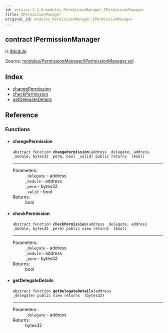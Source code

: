 ```yaml
---
id: version-1.2.0-modules_PermissionManager_IPermissionManager
title: IPermissionManager
original_id: modules_PermissionManager_IPermissionManager
---
```


<div class="contract-doc"><div class="contract"><h2 class="contract-header"><span class="contract-kind">contract</span> IPermissionManager</h2><p class="base-contracts"><span>is</span> <a href="interfaces_IModule.html">IModule</a></p><div class="source">Source: <a href="git+https://github.com/PolymathNetwork/polymath-core/blob/v1.1.0/contracts/modules/PermissionManager/IPermissionManager.sol" target="_blank">modules/PermissionManager/IPermissionManager.sol</a></div></div><div class="index"><h2>Index</h2><ul><li><a href="modules_PermissionManager_IPermissionManager.html#changePermission">changePermission</a></li><li><a href="modules_PermissionManager_IPermissionManager.html#checkPermission">checkPermission</a></li><li><a href="modules_PermissionManager_IPermissionManager.html#getDelegateDetails">getDelegateDetails</a></li></ul></div><div class="reference"><h2>Reference</h2><div class="functions"><h3>Functions</h3><ul><li><div class="item function"><span id="changePermission" class="anchor-marker"></span><h4 class="name">changePermission</h4><div class="body"><code class="signature"><span>abstract </span>function <strong>changePermission</strong><span>(address _delegate, address _module, bytes32 _perm, bool _valid) </span><span>public </span><span>returns  (bool) </span></code><hr/><dl><dt><span class="label-parameters">Parameters:</span></dt><dd><div><code>_delegate</code> - address</div><div><code>_module</code> - address</div><div><code>_perm</code> - bytes32</div><div><code>_valid</code> - bool</div></dd><dt><span class="label-return">Returns:</span></dt><dd>bool</dd></dl></div></div></li><li><div class="item function"><span id="checkPermission" class="anchor-marker"></span><h4 class="name">checkPermission</h4><div class="body"><code class="signature"><span>abstract </span>function <strong>checkPermission</strong><span>(address _delegate, address _module, bytes32 _perm) </span><span>public </span><span>view </span><span>returns  (bool) </span></code><hr/><dl><dt><span class="label-parameters">Parameters:</span></dt><dd><div><code>_delegate</code> - address</div><div><code>_module</code> - address</div><div><code>_perm</code> - bytes32</div></dd><dt><span class="label-return">Returns:</span></dt><dd>bool</dd></dl></div></div></li><li><div class="item function"><span id="getDelegateDetails" class="anchor-marker"></span><h4 class="name">getDelegateDetails</h4><div class="body"><code class="signature"><span>abstract </span>function <strong>getDelegateDetails</strong><span>(address _delegate) </span><span>public </span><span>view </span><span>returns  (bytes32) </span></code><hr/><dl><dt><span class="label-parameters">Parameters:</span></dt><dd><div><code>_delegate</code> - address</div></dd><dt><span class="label-return">Returns:</span></dt><dd>bytes32</dd></dl></div></div></li></ul></div></div></div>
